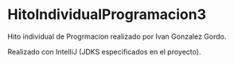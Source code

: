 # HitoIndividualProgramacion3

Hito individual de Progrmacion realizado por Ivan Gonzalez Gordo. 

Realizado con IntelliJ (JDKS especificados en el proyecto). 
